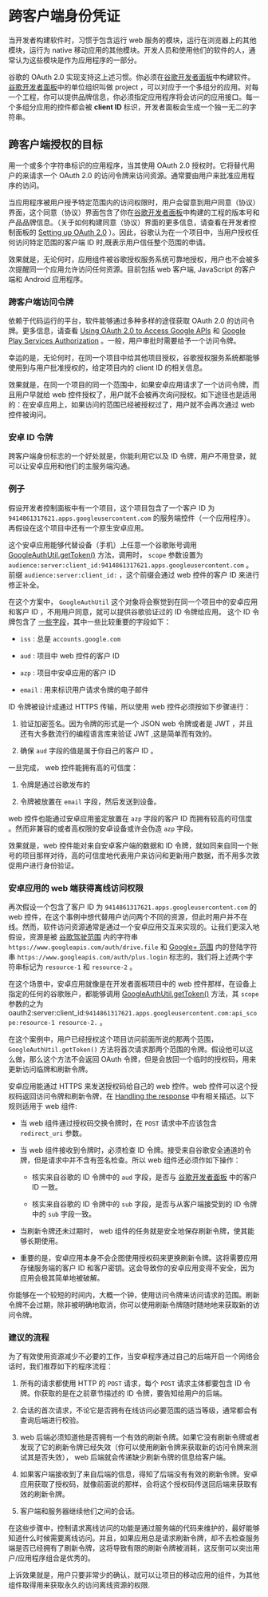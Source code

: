 # 跨客户端身份凭证

当开发者构建软件时，习惯于包含运行 web 服务的模块，运行在浏览器上的其他模块，运行为 native 移动应用的其他模块。开发人员和使用他们的软件的人，通常认为这些模块是作为应用程序的一部分。

谷歌的 OAuth 2.0 实现支持这上述习惯。你必须在[谷歌开发者面板](https://console.developers.google.com/)中构建软件。[谷歌开发者面板](https://console.developers.google.com/)中的单位组织叫做 project ，可以对应于一个多组分的应用。对每一个工程，你可以提供品牌信息，你必须指定应用程序将会访问的应用接口。每一个多组分应用的控件都会被 **client ID** 标识，开发者面板会生成一个独一无二的字符串。

## 跨客户端授权的目标

用一个或多个字符串标识的应用程序，当其使用 OAuth 2.0 授权时。它将替代用户的来请求一个 OAuth 2.0 的访问令牌来访问资源。通常要由用户来批准应用程序的访问。

当应用程序被用户授予特定范围内的访问权限时，用户会留意到用户同意（协议）界面，这个同意（协议）界面包含了你在[谷歌开发者面板](https://console.developers.google.com/)中构建的工程的版本号和产品品牌信息。（关于如何构建同意（协议）界面的更多信息，请查看在开发者控制面板的 [Setting up OAuth 2.0](https://developers.google.com/console/help/generating-oauth2) ）。因此，谷歌认为在一个项目中，当用户授权任何访问特定范围的客户端 ID 时,既表示用户信任整个范围的申请。

效果就是，无论何时，应用组件被谷歌授权服务系统可靠地授权，用户也不会被多次提醒同一个应用允许访问任何资源。目前包括 web 客户端, JavaScript 的客户端和 Android 应用程序。

### 跨客户端访问令牌

依赖于代码运行的平台，软件能够通过多种多样的途径获取 OAuth 2.0 的访问令牌。更多信息，请查看 [Using OAuth 2.0 to Access Google APIs](https://developers.google.com/identity/protocols/OAuth2) 和 [Google Play Services Authorization](http://developer.android.com/google/play-services/auth.html) 。一般，用户审批时需要给予一个访问令牌。

幸运的是，无论何时，在同一个项目中给其他项目授权，谷歌授权服务系统都能够使用到与用户批准授权的，给定项目内的 client ID 的相关信息。

效果就是，在同一个项目的同一个范围中，如果安卓应用请求了一个访问令牌，而且用户早就给 web 控件授权了，用户就不会被再次询问授权。如下途径也是适用的：在安卓应用上，如果访问的范围已经被授权过了，用户就不会再次通过 web 控件被询问。

### 安卓 ID 令牌

跨客户端身份标志的一个好处就是，你能利用它以及 ID 令牌，用户不用登录，就可以让安卓应用和他们的主服务端沟通。

### 例子

假设开发者控制面板中有一个项目，这个项目包含了一个客户 ID 为 ```9414861317621.apps.googleusercontent.com``` 的服务端控件（一个应用程序）。 再假设在这个项目中还有一个原生安卓应用。

这个安卓应用能够代替设备（手机）上任意一个谷歌账号调用 [GoogleAuthUtil.getToken()](http://developer.android.com/google/play-services/auth.html#obtain) 方法，调用时， ```scope``` 参数设置为 ```audience:server:client_id:9414861317621.apps.googleusercontent.com``` 。前缀 ```audience:server:client_id:``` ，这个前缀会通过 web 控件的客户 ID 来进行修正补全。

在这个方案中， ```GoogleAuthUtil``` 这个对象将会察觉到在同一个项目中的安卓应用和客户 ID ，不用用户同意，就可以提供谷歌验证过的 ID 令牌给应用。
这个 ID 令牌包含了 [一些字段](https://developers.google.com/identity/protocols/OpenIDConnect#obtainuserinfo)，其中一些比较重要的字段如下：

* ```iss``` : 总是 ```accounts.google.com```

* ```aud``` : 项目中 web 控件的客户 ID 

* ```azp``` : 项目中安卓应用的客户 ID

* ```email``` : 用来标识用户请求令牌的电子邮件

ID 令牌被设计成通过 HTTPS 传输，所以使用 web 控件必须按如下步骤进行：

1. 验证加密签名。因为令牌的形式是一个 JSON web 令牌或者是 JWT ，并且还有大多数流行的编程语言库来验证 JWT ,这是简单而有效的。

2. 确保 ```aud``` 字段的值是属于你自己的客户 ID 。

一旦完成， web 控件能拥有高的可信度：

1. 令牌是通过谷歌发布的

2. 令牌被放置在 ```email``` 字段，然后发送到设备。

web 控件也能通过安卓应用鉴定放置在 ```azp``` 字段的客户 ID 而拥有较高的可信度 。然而非兼容的或者高权限的安卓设备或许会伪造 ```azp``` 字段。

效果就是，web 控件能对来自安卓客户端的数据和 ID 令牌，就如同来自同一个账号的项目那样对待，高的可信度地代表用户来访问和更新用户数据，而不用多次敦促用户进行身份验证。

### 安卓应用的 web 端获得离线访问权限

再次假设一个包含了客户 ID 为 ```9414861317621.apps.googleusercontent.com``` 的 web 控件，在这个事例中想代替用户访问两个不同的资源，但此时用户并不在线。然而，软件访问资源通常是通过一个安卓应用交互来实现的。让我们更深入地假设，资源是被 [谷歌驾驶范围](https://developers.google.com/drive/web/scopes)  内的字符串 ```https://www.googleapis.com/auth/drive.file``` 和 [Google+ 范围](https://developers.google.com/+/api/oauth#scopes) 内的登陆字符串 ```https://www.googleapis.com/auth/plus.login``` 标志的，我们将上述两个字符串标记为 ```resource-1``` 和 ```resource-2``` 。

在这个场景中，安卓应用就像是在开发者面板项目中的 web 控件那样，在设备上指定的任何的谷歌账户，都能够调用 [GoogleAuthUtil.getToken()](http://developer.android.com/google/play-services/auth.html#obtain) 方法，其 ```scope``` 参数的之为 oauth2:server:client_id:```9414861317621.apps.googleusercontent.com:api_scope:resource-1 resource-2.``` 。

在这个案例中，用户已经授权这个项目访问前面所说的那两个范围， ```GoogleAuthUtil.getToken()```  方法将首次请求那两个范围的令牌。假设他可以这么做，那么这个方法不会返回
 OAuth 令牌，但是会放回一个临时的授权码，用来更新访问临牌和刷新令牌。

安卓应用能通过 HTTPS 来发送授权码给自己的 web 控件。web 控件可以这个授权码返回访问令牌和刷新令牌，在 [Handling the response](https://developers.google.com/identity/protocols/OAuth2WebServer#handlingtheresponse) 中有相关描述。以下规则适用于 web 组件:

* 当 web 组件通过授权码交换令牌时，在 ```POST``` 请求中不应该包含 ```redirect_uri```  参数。

* 当 web 组件接收到令牌时，必须检查 ID 令牌。接受来自谷歌安全通道的令牌，但是请求中并不含有签名检查。所以 web 组件还必须作如下操作：

    * 核实来自谷歌的 ID 令牌中的 ```aud``` 字段，是否与 [谷歌开发者面板](https://console.developers.google.com/) 中的客户 ID 一致。
    
    * 核实来自谷歌的 ID 令牌中的 ```sub``` 字段，是否与从客户端接受到的 ID 令牌中的 ```sub``` 字段一致。

* 当刷新令牌还未过期时， web 组件的任务就是安全地保存刷新令牌，使其能够长期使用。

* 重要的是，安卓应用本身不会企图使用授权码来更换刷新令牌。这将需要应用存储服务端的客户 ID 和客户密钥。这会导致你的安卓应用变得不安全，因为应用会极其简单地被破解。

你能够在一个较短的时间内，大概一个钟，使用访问令牌来访问请求的范围。刷新令牌不会过期，除非被明确地取消，你可以使用刷新令牌随时随地地来获取新的访问令牌。

### 建议的流程

为了有效使用资源减少不必要的工作，当安卓程序通过自己的后端开启一个网络会话时，我们推荐如下的程序流程：

1. 所有的请求都使用 HTTP 的 ```POST``` 请求，每个 ```POST``` 请求主体都要包含 ID 令牌。你获取的是在之前章节描述的 ID 令牌，要告知给用户的后端。

2. 会话的首次请求，不论它是否拥有在线访问必要范围的适当等级，通常都会有查询后端进行校验。

3. web 后端必须知道他是否拥有一个有效的刷新令牌。如果它没有刷新令牌或者发现了它的刷新令牌已经失效（你可以使用刷新令牌来获取新的访问令牌来测试其是否失效）， web 后端就会传递缺少刷新令牌的信息给客户端。

4. 如果客户端接收到了来自后端的信息，得知了后端没有有效的刷新令牌。安卓应用获取了授权码，就像前面说的那样，会将这个授权码传送回后端来获取有效的刷新令牌。

5. 客户端和服务器继续他们之间的会话。

在这些步骤中，控制请求离线访问的功能是通过服务端的代码来维护的，最好能够知道什么时候需要离线访问。并且，如果应用总是请求刷新令牌，却不去检查服务端是否已经拥有了刷新令牌，这将导致有限的刷新令牌被消耗，这反倒可以突出用户/应用程序组合是优秀的。

上诉效果就是，用户只要非常少的确认，就可以让项目的移动应用的组件，为其他组件取得用来获取永久的访问离线资源的权限.
